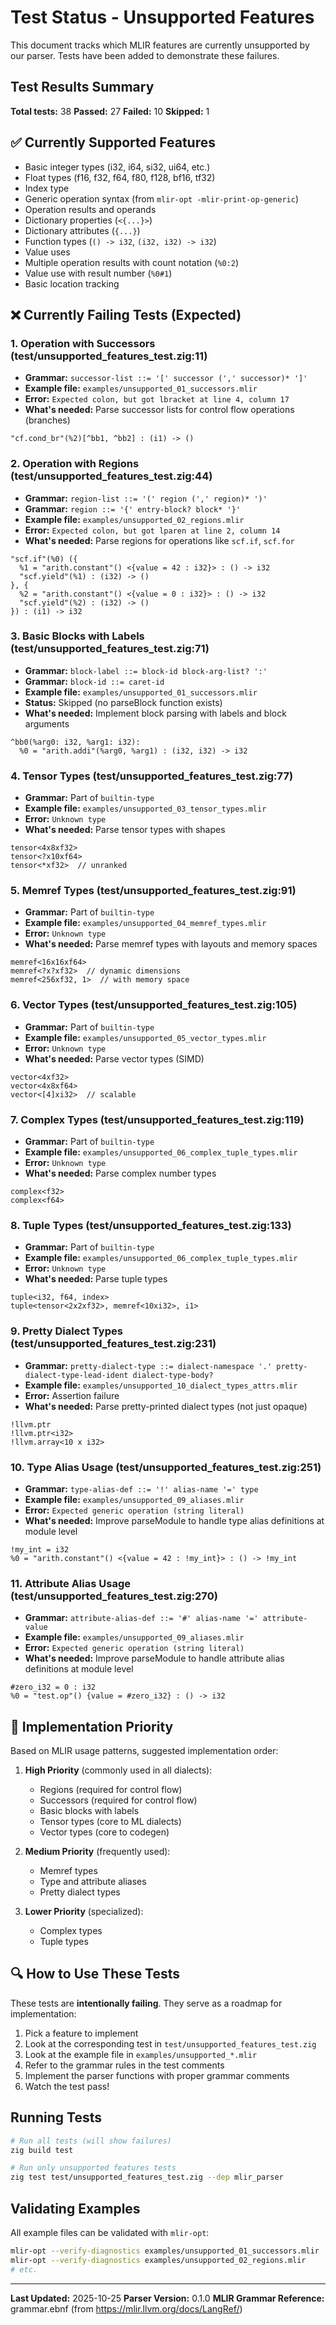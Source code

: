 # Test Status - Unsupported Features

This document tracks which MLIR features are currently unsupported by our parser. Tests have been added to demonstrate these failures.

## Test Results Summary

**Total tests:** 38
**Passed:** 27
**Failed:** 10
**Skipped:** 1

## ✅ Currently Supported Features

- Basic integer types (i32, i64, si32, ui64, etc.)
- Float types (f16, f32, f64, f80, f128, bf16, tf32)
- Index type
- Generic operation syntax (from `mlir-opt -mlir-print-op-generic`)
- Operation results and operands
- Dictionary properties (`<{...}>`)
- Dictionary attributes (`{...}`)
- Function types (`() -> i32`, `(i32, i32) -> i32`)
- Value uses
- Multiple operation results with count notation (`%0:2`)
- Value use with result number (`%0#1`)
- Basic location tracking

## ❌ Currently Failing Tests (Expected)

### 1. **Operation with Successors** (test/unsupported_features_test.zig:11)
- **Grammar:** `successor-list ::= '[' successor (',' successor)* ']'`
- **Example file:** `examples/unsupported_01_successors.mlir`
- **Error:** `Expected colon, but got lbracket at line 4, column 17`
- **What's needed:** Parse successor lists for control flow operations (branches)
```mlir
"cf.cond_br"(%2)[^bb1, ^bb2] : (i1) -> ()
```

### 2. **Operation with Regions** (test/unsupported_features_test.zig:44)
- **Grammar:** `region-list ::= '(' region (',' region)* ')'`
- **Grammar:** `region ::= '{' entry-block? block* '}'`
- **Example file:** `examples/unsupported_02_regions.mlir`
- **Error:** `Expected colon, but got lparen at line 2, column 14`
- **What's needed:** Parse regions for operations like `scf.if`, `scf.for`
```mlir
"scf.if"(%0) ({
  %1 = "arith.constant"() <{value = 42 : i32}> : () -> i32
  "scf.yield"(%1) : (i32) -> ()
}, {
  %2 = "arith.constant"() <{value = 0 : i32}> : () -> i32
  "scf.yield"(%2) : (i32) -> ()
}) : (i1) -> i32
```

### 3. **Basic Blocks with Labels** (test/unsupported_features_test.zig:71)
- **Grammar:** `block-label ::= block-id block-arg-list? ':'`
- **Grammar:** `block-id ::= caret-id`
- **Example file:** `examples/unsupported_01_successors.mlir`
- **Status:** Skipped (no parseBlock function exists)
- **What's needed:** Implement block parsing with labels and block arguments
```mlir
^bb0(%arg0: i32, %arg1: i32):
  %0 = "arith.addi"(%arg0, %arg1) : (i32, i32) -> i32
```

### 4. **Tensor Types** (test/unsupported_features_test.zig:77)
- **Grammar:** Part of `builtin-type`
- **Example file:** `examples/unsupported_03_tensor_types.mlir`
- **Error:** `Unknown type`
- **What's needed:** Parse tensor types with shapes
```mlir
tensor<4x8xf32>
tensor<?x10xf64>
tensor<*xf32>  // unranked
```

### 5. **Memref Types** (test/unsupported_features_test.zig:91)
- **Grammar:** Part of `builtin-type`
- **Example file:** `examples/unsupported_04_memref_types.mlir`
- **Error:** `Unknown type`
- **What's needed:** Parse memref types with layouts and memory spaces
```mlir
memref<16x16xf64>
memref<?x?xf32>  // dynamic dimensions
memref<256xf32, 1>  // with memory space
```

### 6. **Vector Types** (test/unsupported_features_test.zig:105)
- **Grammar:** Part of `builtin-type`
- **Example file:** `examples/unsupported_05_vector_types.mlir`
- **Error:** `Unknown type`
- **What's needed:** Parse vector types (SIMD)
```mlir
vector<4xf32>
vector<4x8xf64>
vector<[4]xi32>  // scalable
```

### 7. **Complex Types** (test/unsupported_features_test.zig:119)
- **Grammar:** Part of `builtin-type`
- **Example file:** `examples/unsupported_06_complex_tuple_types.mlir`
- **Error:** `Unknown type`
- **What's needed:** Parse complex number types
```mlir
complex<f32>
complex<f64>
```

### 8. **Tuple Types** (test/unsupported_features_test.zig:133)
- **Grammar:** Part of `builtin-type`
- **Example file:** `examples/unsupported_06_complex_tuple_types.mlir`
- **Error:** `Unknown type`
- **What's needed:** Parse tuple types
```mlir
tuple<i32, f64, index>
tuple<tensor<2x2xf32>, memref<10xi32>, i1>
```

### 9. **Pretty Dialect Types** (test/unsupported_features_test.zig:231)
- **Grammar:** `pretty-dialect-type ::= dialect-namespace '.' pretty-dialect-type-lead-ident dialect-type-body?`
- **Example file:** `examples/unsupported_10_dialect_types_attrs.mlir`
- **Error:** Assertion failure
- **What's needed:** Parse pretty-printed dialect types (not just opaque)
```mlir
!llvm.ptr
!llvm.ptr<i32>
!llvm.array<10 x i32>
```

### 10. **Type Alias Usage** (test/unsupported_features_test.zig:251)
- **Grammar:** `type-alias-def ::= '!' alias-name '=' type`
- **Example file:** `examples/unsupported_09_aliases.mlir`
- **Error:** `Expected generic operation (string literal)`
- **What's needed:** Improve parseModule to handle type alias definitions at module level
```mlir
!my_int = i32
%0 = "arith.constant"() <{value = 42 : !my_int}> : () -> !my_int
```

### 11. **Attribute Alias Usage** (test/unsupported_features_test.zig:270)
- **Grammar:** `attribute-alias-def ::= '#' alias-name '=' attribute-value`
- **Example file:** `examples/unsupported_09_aliases.mlir`
- **Error:** `Expected generic operation (string literal)`
- **What's needed:** Improve parseModule to handle attribute alias definitions at module level
```mlir
#zero_i32 = 0 : i32
%0 = "test.op"() {value = #zero_i32} : () -> i32
```

## 📝 Implementation Priority

Based on MLIR usage patterns, suggested implementation order:

1. **High Priority** (commonly used in all dialects):
   - Regions (required for control flow)
   - Successors (required for control flow)
   - Basic blocks with labels
   - Tensor types (core to ML dialects)
   - Vector types (core to codegen)

2. **Medium Priority** (frequently used):
   - Memref types
   - Type and attribute aliases
   - Pretty dialect types

3. **Lower Priority** (specialized):
   - Complex types
   - Tuple types

## 🔍 How to Use These Tests

These tests are **intentionally failing**. They serve as a roadmap for implementation:

1. Pick a feature to implement
2. Look at the corresponding test in `test/unsupported_features_test.zig`
3. Look at the example file in `examples/unsupported_*.mlir`
4. Refer to the grammar rules in the test comments
5. Implement the parser functions with proper grammar comments
6. Watch the test pass!

## Running Tests

```bash
# Run all tests (will show failures)
zig build test

# Run only unsupported features tests
zig test test/unsupported_features_test.zig --dep mlir_parser
```

## Validating Examples

All example files can be validated with `mlir-opt`:

```bash
mlir-opt --verify-diagnostics examples/unsupported_01_successors.mlir
mlir-opt --verify-diagnostics examples/unsupported_02_regions.mlir
# etc.
```

---

**Last Updated:** 2025-10-25
**Parser Version:** 0.1.0
**MLIR Grammar Reference:** grammar.ebnf (from https://mlir.llvm.org/docs/LangRef/)
